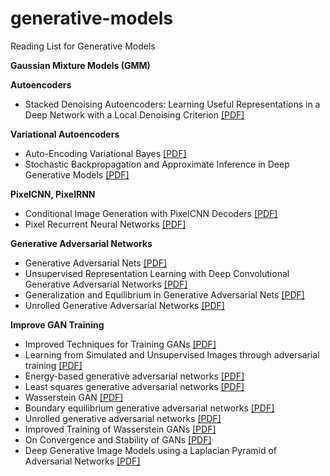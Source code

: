 # generative-models
Reading List for Generative Models

__Gaussian Mixture Models (GMM)__


__Autoencoders__
- Stacked Denoising Autoencoders: Learning Useful Representations in a Deep Network with a Local Denoising Criterion [[PDF]](http://www.jmlr.org/papers/volume11/vincent10a/vincent10a.pdf)

__Variational Autoencoders__
- Auto-Encoding Variational Bayes [[PDF]](https://arxiv.org/pdf/1312.6114.pdf)
- Stochastic Backpropagation and Approximate Inference in Deep Generative Models [[PDF]](https://arxiv.org/pdf/1401.4082.pdf)

__PixelCNN, PixelRNN__
- Conditional Image Generation with PixelCNN Decoders [[PDF]](https://arxiv.org/pdf/1606.05328.pdf)
- Pixel Recurrent Neural Networks [[PDF]](https://arxiv.org/pdf/1601.06759.pdf)

__Generative Adversarial Networks__
- Generative Adversarial Nets [[PDF]](https://arxiv.org/pdf/1406.2661.pdf)
- Unsupervised Representation Learning with Deep Convolutional Generative Adversarial Networks [[PDF]](https://arxiv.org/pdf/1511.06434.pdf)
- Generalization and Equilibrium in Generative Adversarial Nets [[PDF]](https://arxiv.org/pdf/1703.00573.pdf)
- Unrolled Generative Adversarial Networks [[PDF]](https://arxiv.org/pdf/1611.02163.pdf)

__Improve GAN Training__
- Improved Techniques for Training GANs [[PDF]](https://arxiv.org/pdf/1606.03498.pdf)
- Learning from Simulated and Unsupervised Images through adversarial training [[PDF]](https://arxiv.org/pdf/1612.07828.pdf)
- Energy-based generative adversarial networks [[PDF]](https://arxiv.org/pdf/1609.03126.pdf)
- Least squares generative adversarial networks [[PDF]](https://arxiv.org/pdf/1611.04076.pdf)
- Wasserstein GAN [[PDF]](https://arxiv.org/pdf/1701.07875.pdf)
- Boundary equilibrium generative adversarial networks [[PDF]](https://arxiv.org/pdf/1703.10717.pdf)
- Unrolled generative adversarial networks [[PDF]](https://arxiv.org/pdf/1611.02163.pdf)
- Improved Training of Wasserstein GANs [[PDF]](https://arxiv.org/pdf/1704.00028.pdf)
- On Convergence and Stability of GANs [[PDF]](https://arxiv.org/pdf/1705.07215.pdf)
- Deep Generative Image Models using a Laplacian Pyramid of Adversarial Networks [[PDF]](https://arxiv.org/pdf/1506.05751.pdf)
